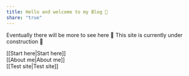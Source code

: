 ```yaml
---  
title: Hello and welcome to my Blog 👋  
share: "true"  
---  
```

Eventually there will be more to see here  🚧 This site is currently under construction 🚧  
  
[[Start here|Start here]]  
[[About me|About me]]  
[[Test site|Test site]]  
  
